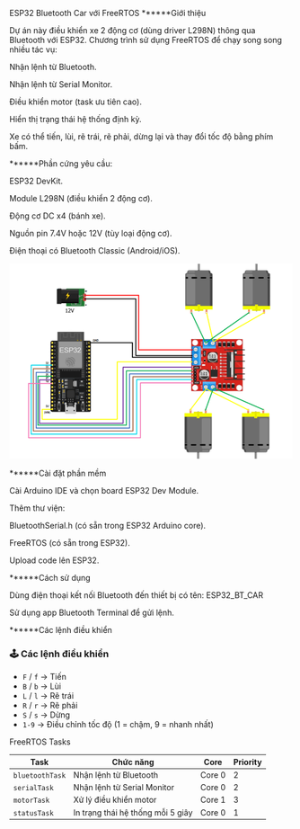 ESP32 Bluetooth Car với FreeRTOS
******Giới thiệu

Dự án này điều khiển xe 2 động cơ (dùng driver L298N) thông qua Bluetooth với ESP32.
Chương trình sử dụng FreeRTOS để chạy song song nhiều tác vụ:

Nhận lệnh từ Bluetooth.

Nhận lệnh từ Serial Monitor.

Điều khiển motor (task ưu tiên cao).

Hiển thị trạng thái hệ thống định kỳ.

Xe có thể tiến, lùi, rẽ trái, rẽ phải, dừng lại và thay đổi tốc độ bằng phím bấm.

******Phần cứng yêu cầu:

ESP32 DevKit.

Module L298N (điều khiển 2 động cơ).

Động cơ DC x4 (bánh xe).

Nguồn pin 7.4V hoặc 12V (tùy loại động cơ).

Điện thoại có Bluetooth Classic (Android/iOS).

![alt text](image.png)

******Cài đặt phần mềm

Cài Arduino IDE và chọn board ESP32 Dev Module.

Thêm thư viện:

BluetoothSerial.h (có sẵn trong ESP32 Arduino core).

FreeRTOS (có sẵn trong ESP32).

Upload code lên ESP32.

******Cách sử dụng

Dùng điện thoại kết nối Bluetooth đến thiết bị có tên: ESP32_BT_CAR

Sử dụng app Bluetooth Terminal để gửi lệnh.

******Các lệnh điều khiển

### 🕹️ Các lệnh điều khiển
- `F` / `f` → Tiến  
- `B` / `b` → Lùi  
- `L` / `l` → Rẽ trái  
- `R` / `r` → Rẽ phải  
- `S` / `s` → Dừng  
- `1-9` → Điều chỉnh tốc độ (1 = chậm, 9 = nhanh nhất)

FreeRTOS Tasks

| Task            | Chức năng                         | Core   | Priority |
| --------------- | --------------------------------- | ------ | -------- |
| `bluetoothTask` | Nhận lệnh từ Bluetooth            | Core 0 | 2        |
| `serialTask`    | Nhận lệnh từ Serial Monitor       | Core 0 | 2        |
| `motorTask`     | Xử lý điều khiển motor            | Core 1 | 3        |
| `statusTask`    | In trạng thái hệ thống mỗi 5 giây | Core 0 | 1        |
